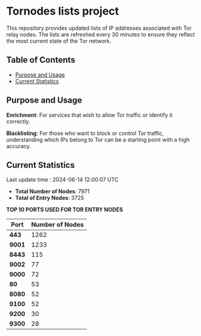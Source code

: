 # Tornodes lists project

This repository provides updated lists of IP addresses associated with Tor relay nodes. The lists are refreshed every 30 minutes to ensure they reflect the most current state of the Tor network.

## Table of Contents

- [Purpose and Usage](#purpose-and-usage)
- [Current Statistics](#current-statistics)


## Purpose and Usage

**Enrichment**: For services that wish to allow Tor traffic or identify it correctly.

**Blacklisting**: For those who want to block or control Tor traffic, understanding which IPs belong to Tor can be a starting point with a high accuracy.

## Current Statistics

Last update time : 2024-06-14 12:00:07 UTC

- **Total Number of Nodes**: 7971
- **Total of Entry Nodes**: 3725

**TOP 10 PORTS USED FOR TOR ENTRY NODES**

| **Port** | **Number of Nodes** |
|------|-----------------|
| **443**   | 1262  |
| **9001**   | 1233  |
| **8443**   | 115  |
| **9002**   | 77  |
| **9000**   | 72  |
| **80**   | 53  |
| **8080**   | 52  |
| **9100**   | 52  |
| **9200**   | 30  |
| **9300**   | 28  |

